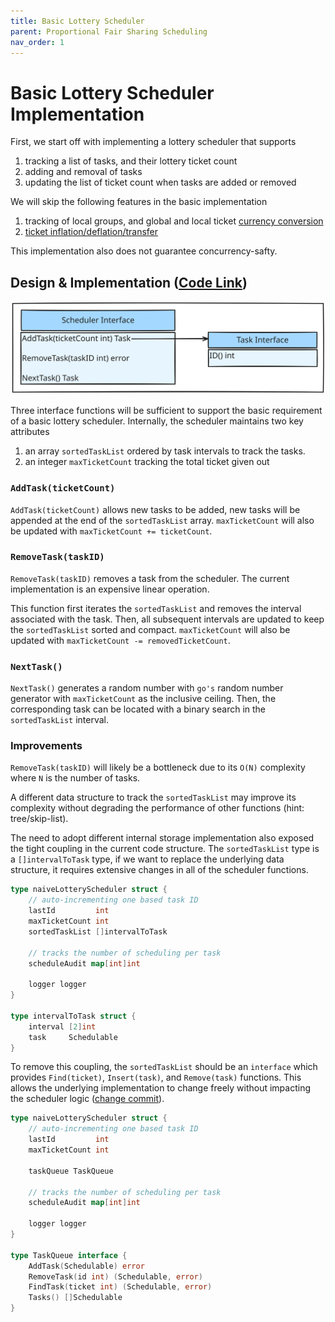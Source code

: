 ```yaml
---
title: Basic Lottery Scheduler
parent: Proportional Fair Sharing Scheduling
nav_order: 1
---
```

# Basic Lottery Scheduler Implementation
First, we start off with implementing a lottery scheduler that supports
1. tracking a list of tasks, and their lottery ticket count
2. adding and removal of tasks
3. updating the list of ticket count when tasks are added or removed

We will skip the following features in the basic implementation
1. tracking of local groups, and global and local ticket [currency conversion](https://isbobby.github.io/2-os/2-scheduling/4-fair_sharing.html#improvement---prevent-misallocation-of-resources)
2. [ticket inflation/deflation/transfer](https://isbobby.github.io/2-os/2-scheduling/4-fair_sharing.html#improvement---ticket-transfer)

This implementation also does not guarantee concurrency-safty.

## Design & Implementation ([Code Link](https://github.com/isbobby/system-programming/blob/main/go/os/scheduling/lottery/naive_lottery.go))
![](4-1-interface_1.svg)

Three interface functions will be sufficient to support the basic requirement of a basic lottery scheduler. Internally, the scheduler maintains two key attributes
1. an array `sortedTaskList` ordered by task intervals to track the tasks.
2. an integer `maxTicketCount` tracking the total ticket given out

### **`AddTask(ticketCount)`**
`AddTask(ticketCount)` allows new tasks to be added, new tasks will be appended at the end of the `sortedTaskList` array. `maxTicketCount` will also be updated with `maxTicketCount += ticketCount`.

### **`RemoveTask(taskID)`**
`RemoveTask(taskID)` removes a task from the scheduler. The current implementation is an expensive linear operation.

This function first iterates the `sortedTaskList`  and removes the interval associated with the task. Then, all subsequent intervals are updated to keep the `sortedTaskList` sorted and compact. `maxTicketCount` will also be updated with `maxTicketCount -= removedTicketCount`.

### **`NextTask()`**
`NextTask()` generates a random number with `go's` random number generator with `maxTicketCount` as the inclusive ceiling. Then, the corresponding task can be located with a binary search in the `sortedTaskList` interval.

### Improvements
`RemoveTask(taskID)` will likely be a bottleneck due to its `O(N)` complexity where `N` is the number of tasks. 

A different data structure to track the `sortedTaskList` may improve its complexity without degrading the performance of other functions (hint: tree/skip-list).

The need to adopt different internal storage implementation also exposed the tight coupling in the current code structure. The `sortedTaskList` type is a `[]intervalToTask` type, if we want to replace the underlying data structure, it requires extensive changes in all of the scheduler functions.
```go
type naiveLotteryScheduler struct {
	// auto-incrementing one based task ID
	lastId         int
	maxTicketCount int
	sortedTaskList []intervalToTask

	// tracks the number of scheduling per task
	scheduleAudit map[int]int

	logger logger
}

type intervalToTask struct {
	interval [2]int
	task     Schedulable
}
```

To remove this coupling, the `sortedTaskList` should be an `interface` which provides `Find(ticket)`, `Insert(task)`, and `Remove(task)` functions. This allows the underlying implementation to change freely without impacting the scheduler logic ([change commit](https://github.com/isbobby/system-programming/commit/b4f73b6848d0dcb973766e13bfcb433d01351029)).

```go
type naiveLotteryScheduler struct {
	// auto-incrementing one based task ID
	lastId         int
	maxTicketCount int

	taskQueue TaskQueue

	// tracks the number of scheduling per task
	scheduleAudit map[int]int

	logger logger
}

type TaskQueue interface {
	AddTask(Schedulable) error
	RemoveTask(id int) (Schedulable, error)
	FindTask(ticket int) (Schedulable, error)
	Tasks() []Schedulable
}
```